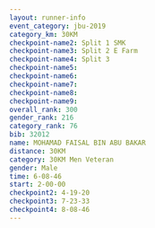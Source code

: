 ```yaml
---
layout: runner-info 
event_category: jbu-2019 
category_km: 30KM 
checkpoint-name2: Split 1 SMK 
checkpoint-name3: Split 2 E Farm 
checkpoint-name4: Split 3 
checkpoint-name5: 
checkpoint-name6: 
checkpoint-name7: 
checkpoint-name8: 
checkpoint-name9: 
overall_rank: 300
gender_rank: 216
category_rank: 76
bib: 32012
name: MOHAMAD FAISAL BIN ABU BAKAR
distance: 30KM
category: 30KM Men Veteran
gender: Male
time: 6-08-46
start: 2-00-00
checkpoint2: 4-19-20
checkpoint3: 7-23-33
checkpoint4: 8-08-46
---
```

